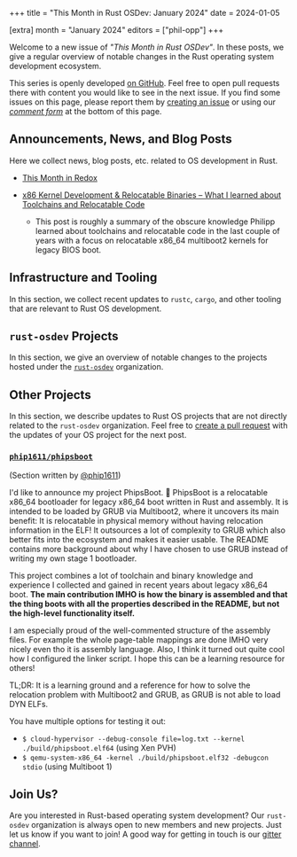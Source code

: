 +++
title = "This Month in Rust OSDev: January 2024"
date = 2024-01-05

[extra]
month = "January 2024"
editors = ["phil-opp"]
+++

Welcome to a new issue of _"This Month in Rust OSDev"_. In these posts, we give a regular overview of notable changes in the Rust operating system development ecosystem.

<!-- more -->

This series is openly developed [on GitHub](https://github.com/rust-osdev/homepage/). Feel free to open pull requests there with content you would like to see in the next issue. If you find some issues on this page, please report them by [creating an issue](https://github.com/rust-osdev/homepage/issues/new) or using our <a href="#comment-form">_comment form_</a> at the bottom of this page.

<!--
    This is a draft for the upcoming "This Month in Rust OSDev (January 2024)" post.
    Feel free to create pull requests against the `next` branch to add your
    content here.
    Please take a look at the past posts on https://rust-osdev.com/ to see the
    general structure of these posts.
-->

## Announcements, News, and Blog Posts

Here we collect news, blog posts, etc. related to OS development in Rust.

<!--
Please follow this template:

- [Title](https://example.com)
  - (optional) Some additional context
-->

- [This Month in Redox](https://redox-os.org/news/this-month-240131/)


- [x86 Kernel Development & Relocatable Binaries – What I learned about Toolchains and Relocatable Code](https://phip1611.de/blog/x86-kernel-development-relocatable-binaries/)
    - This post is roughly a summary of the obscure knowledge Philipp learned 
      about toolchains and relocatable code in the last couple of years with a 
      focus on relocatable x86_64 multiboot2 kernels for legacy BIOS boot.

## Infrastructure and Tooling

In this section, we collect recent updates to `rustc`, `cargo`, and other tooling that are relevant to Rust OS development.

<!--
    Please use the following template:

- [Title](https://example.com)
  - (optional) Some additional context
-->

## `rust-osdev` Projects

In this section, we give an overview of notable changes to the projects hosted under the [`rust-osdev`](https://github.com/rust-osdev/about) organization.

<!--
    Please use the following template:

    ### [`repo_name`](https://github.com/rust-osdev/repo_name)
    <span class="maintainers">Maintained by [@maintainer_1](https://github.com/maintainer_1)</span>

    The `repo_name` crate ...<<short introduction>>...

    We merged the following changes this month:
    <<changelog, either in list or text form>>
-->

## Other Projects

In this section, we describe updates to Rust OS projects that are not directly related to the `rust-osdev` organization. Feel free to [create a pull request](https://github.com/rust-osdev/homepage/pulls) with the updates of your OS project for the next post.

<!--
    Please use the following template:

    ### [`owner_name/repo_name`](https://github.com/rust-osdev/owner_name/repo_name)
    <span class="maintainers">(Section written by [@your_github_name](https://github.com/your_github_name))</span>

    ...<<your project updates>>...
-->


### [`phip1611/phipsboot`](https://github.com/phip1611/phipsboot)
<span class="maintainers">(Section written by [@phip1611](https://github.com/phip1611))</span>

I'd like to announce my project PhipsBoot. 🎉 PhipsBoot is a relocatable x86_64 
bootloader for legacy x86_64 boot written in Rust and assembly. It is intended 
to be loaded by GRUB via Multiboot2, where it uncovers its main benefit: It is 
relocatable in physical memory without having relocation information in the 
ELF! It outsources a lot of complexity to GRUB which also better fits into
the ecosystem and makes it easier usable. The README contains more background 
about why I have chosen to use GRUB instead of writing my own stage 1 
bootloader.

This project combines a lot of toolchain and binary knowledge and experience I 
collected and gained in recent years about legacy x86_64 boot. **The main 
contribution IMHO is how the binary is assembled and that the thing boots
with all the properties described in the README, but not the high-level 
functionality itself.**

I am especially proud of the well-commented structure of the assembly files.
For example the whole page-table mappings are done IMHO very nicely even tho
it is assembly language. Also, I think it turned out quite cool how I configured
the linker script. I hope this can be a learning resource for others!

TL;DR: It is a learning ground and a reference for how to solve the relocation
problem with Multiboot2 and GRUB, as GRUB is not able to load DYN ELFs.

You have multiple options for testing it out:

- `$ cloud-hypervisor --debug-console file=log.txt --kernel ./build/phipsboot.elf64` (using Xen PVH)
- `$ qemu-system-x86_64 -kernel ./build/phipsboot.elf32 -debugcon stdio` (using Multiboot 1)

## Join Us?

Are you interested in Rust-based operating system development? Our `rust-osdev` organization is always open to new members and new projects. Just let us know if you want to join! A good way for getting in touch is our [gitter channel](https://gitter.im/rust-osdev/Lobby).
